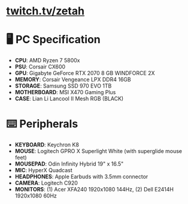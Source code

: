 # [twitch.tv/zetah](https://twitch.tv/zetah)

# 🖥️ PC Specification 
- **CPU**: AMD Ryzen 7 5800x
- **PSU**: Corsair CX600
- **GPU**: Gigabyte GeForce RTX 2070 8 GB WINDFORCE 2X
- **MEMORY**: Corsair Vengeance LPX DDR4 16GB
- **STORAGE**: Samsung SSD 970 EVO 1TB
- **MOTHERBOARD**: MSI X470 Gaming Plus
- **CASE**: Lian Li Lancool II Mesh RGB (BLACK)

# ⌨️ Peripherals
* **KEYBOARD**: Keychron K8
* **MOUSE**: Logitech GPRO X Superlight White (with superglide mouse feet)
* **MOUSEPAD**: Odin Infinity Hybrid 19" x 16.5"
* **MIC**: HyperX Quadcast
* **HEADPHONES**: Apple Earbuds with 3.5mm connector
* **CAMERA**: Logitech C920
* **MONITORS**: (1) Acer XFA240 1920x1080 144Hz, (2) Dell E2414H 1920x1080 60Hz
